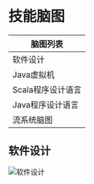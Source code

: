 # 技能脑图
| 脑图列表 |
| ------ |
| 软件设计 |
| Java虚拟机 |
| Scala程序设计语言 |
| Java程序设计语言 |
| 流系统脑图 |
## 软件设计
![软件设计](https://github.com/dongjiaqiang/SkillMindMap/blob/master/pictures/软件设计脑图.png)
